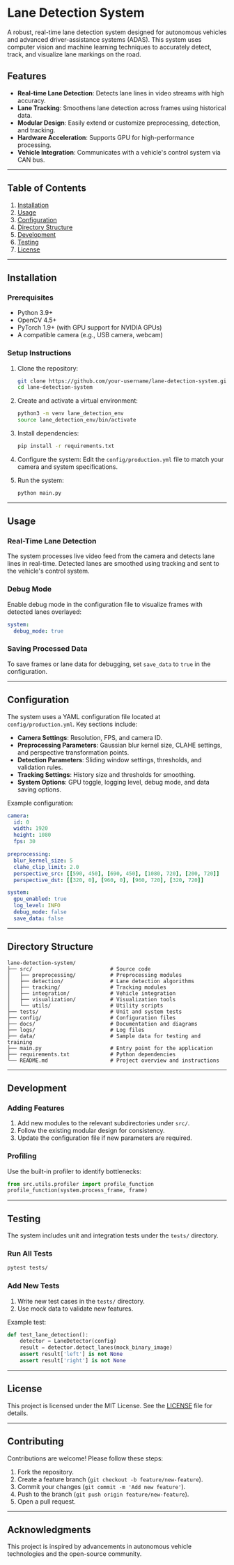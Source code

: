 # Lane Detection System

A robust, real-time lane detection system designed for autonomous vehicles and advanced driver-assistance systems (ADAS). This system uses computer vision and machine learning techniques to accurately detect, track, and visualize lane markings on the road.

## Features

- **Real-time Lane Detection**: Detects lane lines in video streams with high accuracy.
- **Lane Tracking**: Smoothens lane detection across frames using historical data.
- **Modular Design**: Easily extend or customize preprocessing, detection, and tracking.
- **Hardware Acceleration**: Supports GPU for high-performance processing.
- **Vehicle Integration**: Communicates with a vehicle's control system via CAN bus.

---

## Table of Contents

1. [Installation](#installation)
2. [Usage](#usage)
3. [Configuration](#configuration)
4. [Directory Structure](#directory-structure)
5. [Development](#development)
6. [Testing](#testing)
7. [License](#license)

---

## Installation

### Prerequisites
- Python 3.9+
- OpenCV 4.5+
- PyTorch 1.9+ (with GPU support for NVIDIA GPUs)
- A compatible camera (e.g., USB camera, webcam)

### Setup Instructions
1. Clone the repository:
   ```bash
   git clone https://github.com/your-username/lane-detection-system.git
   cd lane-detection-system
   ```

2. Create and activate a virtual environment:
   ```bash
   python3 -m venv lane_detection_env
   source lane_detection_env/bin/activate
   ```

3. Install dependencies:
   ```bash
   pip install -r requirements.txt
   ```

4. Configure the system:
   Edit the `config/production.yml` file to match your camera and system specifications.

5. Run the system:
   ```bash
   python main.py
   ```

---

## Usage

### Real-Time Lane Detection
The system processes live video feed from the camera and detects lane lines in real-time. Detected lanes are smoothed using tracking and sent to the vehicle's control system.

### Debug Mode
Enable debug mode in the configuration file to visualize frames with detected lanes overlayed:
```yaml
system:
  debug_mode: true
```

### Saving Processed Data
To save frames or lane data for debugging, set `save_data` to `true` in the configuration.

---

## Configuration

The system uses a YAML configuration file located at `config/production.yml`. Key sections include:

- **Camera Settings**: Resolution, FPS, and camera ID.
- **Preprocessing Parameters**: Gaussian blur kernel size, CLAHE settings, and perspective transformation points.
- **Detection Parameters**: Sliding window settings, thresholds, and validation rules.
- **Tracking Settings**: History size and thresholds for smoothing.
- **System Options**: GPU toggle, logging level, debug mode, and data saving options.

Example configuration:
```yaml
camera:
  id: 0
  width: 1920
  height: 1080
  fps: 30

preprocessing:
  blur_kernel_size: 5
  clahe_clip_limit: 2.0
  perspective_src: [[590, 450], [690, 450], [1080, 720], [200, 720]]
  perspective_dst: [[320, 0], [960, 0], [960, 720], [320, 720]]

system:
  gpu_enabled: true
  log_level: INFO
  debug_mode: false
  save_data: false
```

---

## Directory Structure

```plaintext
lane-detection-system/
├── src/                         # Source code
│   ├── preprocessing/           # Preprocessing modules
│   ├── detection/               # Lane detection algorithms
│   ├── tracking/                # Tracking modules
│   ├── integration/             # Vehicle integration
│   ├── visualization/           # Visualization tools
│   └── utils/                   # Utility scripts
├── tests/                       # Unit and system tests
├── config/                      # Configuration files
├── docs/                        # Documentation and diagrams
├── logs/                        # Log files
├── data/                        # Sample data for testing and training
├── main.py                      # Entry point for the application
├── requirements.txt             # Python dependencies
└── README.md                    # Project overview and instructions
```

---

## Development

### Adding Features
1. Add new modules to the relevant subdirectories under `src/`.
2. Follow the existing modular design for consistency.
3. Update the configuration file if new parameters are required.

### Profiling
Use the built-in profiler to identify bottlenecks:
```python
from src.utils.profiler import profile_function
profile_function(system.process_frame, frame)
```

---

## Testing

The system includes unit and integration tests under the `tests/` directory.

### Run All Tests
```bash
pytest tests/
```

### Add New Tests
1. Write new test cases in the `tests/` directory.
2. Use mock data to validate new features.

Example test:
```python
def test_lane_detection():
    detector = LaneDetector(config)
    result = detector.detect_lanes(mock_binary_image)
    assert result['left'] is not None
    assert result['right'] is not None
```

---

## License

This project is licensed under the MIT License. See the [LICENSE](LICENSE) file for details.

---

## Contributing

Contributions are welcome! Please follow these steps:
1. Fork the repository.
2. Create a feature branch (`git checkout -b feature/new-feature`).
3. Commit your changes (`git commit -m 'Add new feature'`).
4. Push to the branch (`git push origin feature/new-feature`).
5. Open a pull request.

---

## Acknowledgments

This project is inspired by advancements in autonomous vehicle technologies and the open-source community.
